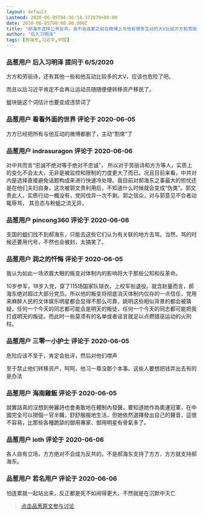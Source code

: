 ```yaml
---
layout: default
Lastmod: 2020-06-05T04:36:14.372879+00:00
date: 2020-06-05T00:00:00.000Z
title: "郝海东这样公开反共，会不会连累之前在微博上与他有很多互动的大V比如方方和劳丽诗？"
author: "后入习明泽"
tags: [郝海东,习近平,中国]
---
```



### 品葱用户 **后入习明泽** 提问于 6/5/2020
    
方方和劳丽诗，还有其他一些和他互动比较多的大V，应该也危险了吧。  
  
而且以后习近平肯定不会再让运动员随随便便转移资产移民了。  
  
蛆块链这个词估计也要变成违禁词了
    
                

### 品葱用户 **看看外面的世界** 评论于 2020-06-05
        
方方已经把所有与他互动的微博都删了，主动“割席”了
        
                

### 品葱用户 **indrasuragon** 评论于 2020-06-06
        
对中共而言“忠诚不绝对等于绝对不忠诚”， 所以对于劳丽诗和方方等人，实质上的变化不会太大，无非是被监控和限制的力度更大了而已。况且目前来看，中共对内是选择直接避免话题构成来进行快速冷处理。我目前对郝海东之事最大的担忧还是在他们夫妇自身，这次被郭文贵利用后，不知道什么时候就会变成“伪类”。郭文贵此人，实质行动一概没有，党同伐异一次不剩。郭之信众，对与郭意见不合者动辄辱骂， 其丑态与粉蛆之流无异。
        
                

### 品葱用户 **pincong360** 评论于 2020-06-06
        
支国的蛆们找不到郝海东，只能去这些它们认为有关联的地方去骂。当然，骂的时候还要用代号，不然也会被封，太搞笑了。
        
                

### 品葱用户 **润之的忏悔** 评论于 2020-06-05
        
我认为如此一场浓眉大眼的叛变对体制内的影响将大于那些公知和反革命。  
  
10岁参军，18岁入党，穿了115场国家队球衣，上校军衔退役。就含赵量而言，郝海东绝对超过大部分党员。所以他的叛变将彻底消灭体制内仅存的一点信任，党用来麻醉人民的文体娱乐明星都会显得不那么可靠，姚明这些相似背景的都会被猜疑，任何一个今天的同志都可能会是明天的叛徒，任何一个今天的同志都可能把我打成明天的叛徒。而此时一些莫须有的名单或者谣言就足以点燃猎巫运动的火刑柱。
        
                

### 品葱用户 **三零一小护士** 评论于 2020-06-05
        
危险应该不至于，肯定会批评，然后对他们噤声  
  
至于禁止他们转移资产，呵呵，他习一尊没那个本事。这些人要想把钱弄出去有的是办法
        
                

### 品葱用户 **海南雞飯** 评论于 2020-06-05
        
說實話真的沒想到勞麗詩也會勇敢地在體制內發聲。要知道她作為奧運冠軍，在中國完全可以撈個一官半職，舒舒服服地生活，但她依然選擇發出自己的聲音，這很不容易，比那些各種跪舔的御用專家、御用明星有骨氣多了。
        
                

### 品葱用户 **ioth** 评论于 2020-06-06
        
各人自有立场，方方绝对不会成为反共的。不是郝海东支持了方方，方方就支持郝海东。
        
                

### 品葱用户 **若名用户** 评论于 2020-06-06
        
怕连累就一起站出来，反正都是死不如闹得更大，不然就是在沉默中灭亡
        
                





> [点击品葱原文参与讨论](https://pincong.rocks/question/26758?warning)

